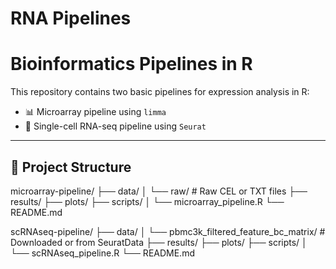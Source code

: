 # RNA Pipelines 

# Bioinformatics Pipelines in R

This repository contains two basic pipelines for expression analysis in R:
- 📊 Microarray pipeline using `limma`
- 🧬 Single-cell RNA-seq pipeline using `Seurat`

---

## 📁 Project Structure

microarray-pipeline/
├── data/
│   └── raw/               # Raw CEL or TXT files
├── results/
├── plots/
├── scripts/
│   └── microarray_pipeline.R
└── README.md


scRNAseq-pipeline/
├── data/
│   └── pbmc3k_filtered_feature_bc_matrix/    # Downloaded or from SeuratData
├── results/
├── plots/
├── scripts/
│   └── scRNAseq_pipeline.R
└── README.md
